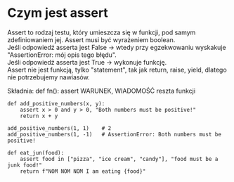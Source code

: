 # Czym jest assert  
Assert to rodzaj testu, który umieszcza się w funkcji, pod samym zdefiniowaniem jej. Assert musi być wyrażeniem boolean.  
Jeśli odpowiedź asserta jest False -> wtedy przy egzekwowaniu wyskakuje "AssertionError: mój opis tego błędu".  
Jeśli odpowiedź asserta jest True -> wykonuje funkcję.  
Assert nie jest funkcją, tylko "statement", tak jak return, raise, yield, dlatego nie potrzebujemy nawiasów.

Składnia:
def fn():
    assert WARUNEK, WIADOMOŚĆ
    reszta funkcji

```
def add_positive_numbers(x, y):
    assert x > 0 and y > 0, "Both numbers must be positive!"
    return x + y
    
add_positive_numbers(1, 1)    # 2
add_positive_numbers(1, -1)   # AssertionError: Both numbers must be positive!
```

```
def eat_jun(food):
    assert food in ["pizza", "ice cream", "candy"], "food must be a junk food!"
    return f"NOM NOM NOM I am eating {food}"
```

